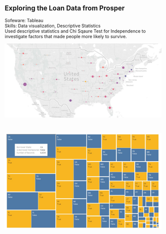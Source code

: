 ## Exploring the Loan Data from Prosper
Sofeware: Tableau </br>
Skills: Data visualization, Descriptive Statistics </br>
Used descriptive statistics and Chi Sqaure Test for Independence to investigate factors that made people more likely to survive. 
</br>
<p align="left">
  <img src="symbol_map.JPG" width="500"/>
</p>
</br>
<p align="left">
  <img src="Treemaps.JPG" width="500"/>
</p>
